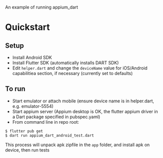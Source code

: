 An example of running appium_dart

# Quickstart
## Setup
* Install Android SDK
* Install Flutter SDK (automatically installs DART SDK)
* Edit `helper.dart` and change the `deviceName` value for iOS/Android capabilitiea section, if necessary (currently set to defaults)

## To run
* Start emulator or attach mobile (ensure device name is in helper.dart, e.g. emulator-5554)
* Start appium server (Appium desktop is OK, the flutter appium driver in a Dart package specified in pubspec.yaml)
* From command line in repo root:
```
$ flutter pub get
$ dart run appium_dart_android_test.dart
```
This process will unpack apk zipfile in the `app` folder, and install apk on device, then run tests

